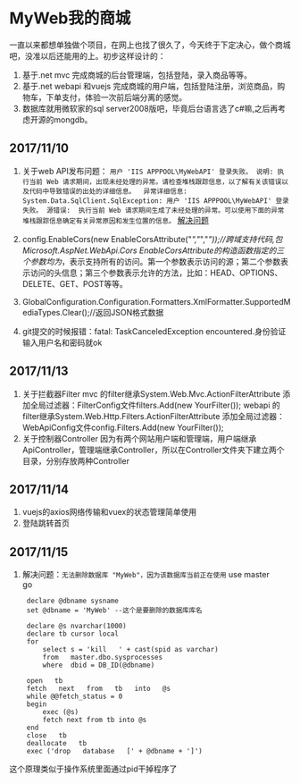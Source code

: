 # MyWeb我的商城

一直以来都想单独做个项目，在网上也找了很久了，今天终于下定决心，做个商城吧，没准以后还能用的上。初步这样设计的：
1. 基于.net mvc 完成商城的后台管理端，包括登陆，录入商品等等。
2. 基于.net webapi 和vuejs 完成商城的用户端，包括登陆注册，浏览商品，购物车，下单支付，体验一次前后端分离的感觉。
3. 数据库就用微软家的sql server2008版吧，毕竟后台语言选了c#嘛,之后再考虑开源的mongdb。

## 2017/11/10
1. 关于web API发布问题：
    `用户 'IIS APPPOOL\MyWebAPI' 登录失败。
    说明: 执行当前 Web 请求期间，出现未经处理的异常。请检查堆栈跟踪信息，以了解有关该错误以及代码中导致错误的出处的详细信息。 
    异常详细信息: System.Data.SqlClient.SqlException: 用户 'IIS APPPOOL\MyWebAPI' 登录失败。
    源错误: 
    执行当前 Web 请求期间生成了未经处理的异常。可以使用下面的异常堆栈跟踪信息确定有关异常原因和发生位置的信息。`
[解决问题](http://blog.csdn.net/jurson99/article/details/43764617) 

2. config.EnableCors(new EnableCorsAttribute("*","*","*"));//跨域支持代码,包Microsoft.AspNet.WebApi.Cors 
EnableCorsAttribute的构造函数指定的三个参数均为*，表示支持所有的访问。第一个参数表示访问的源；第二个参数表示访问的头信息；第三个参数表示允许的方法，比如：HEAD、OPTIONS、DELETE、GET、POST等等。 
3. GlobalConfiguration.Configuration.Formatters.XmlFormatter.SupportedMediaTypes.Clear();//返回JSON格式数据
4. git提交的时候报错：fatal: TaskCanceledException encountered.身份验证输入用户名和密码就ok

## 2017/11/13
1. 关于拦截器Filter
mvc 的filter继承System.Web.Mvc.ActionFilterAttribute
添加全局过滤器：FilterConfig文件filters.Add(new YourFilter());
webapi 的filter继承System.Web.Http.Filters.ActionFilterAttribute
添加全局过滤器：WebApiConfig文件config.Filters.Add(new YourFilter());
2. 关于控制器Controller
因为有两个网站用户端和管理端，用户端继承ApiController，管理端继承Controller，所以在Controller文件夹下建立两个目录，分别存放两种Controller

## 2017/11/14
1. vuejs的axios网络传输和vuex的状态管理简单使用
2. 登陆跳转首页

## 2017/11/15
1. 解决问题：`无法删除数据库 "MyWeb"，因为该数据库当前正在使用`
        use master    
        go   
             
        declare @dbname sysname    
        set @dbname = 'MyWeb' --这个是要删除的数据库库名    
             
        declare @s nvarchar(1000)    
        declare tb cursor local   
        for  
            select s = 'kill   ' + cast(spid as varchar)  
            from   master.dbo.sysprocesses  
            where  dbid = DB_ID(@dbname)    
             
        open   tb      
        fetch   next   from   tb   into   @s    
        while @@fetch_status = 0  
        begin  
            exec (@s)   
            fetch next from tb into @s  
        end    
        close   tb    
        deallocate   tb        
        exec ('drop   database   [' + @dbname + ']')
这个原理类似于操作系统里面通过pid干掉程序了